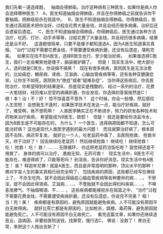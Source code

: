 我们先看一道选择题，
&nbsp;
抽烟会得肺癌，治疗这种病有三种医生，如果你是病人你会选择哪种医生？
&nbsp;
A，医生知道抽烟会得肺癌，并且在你得肺癌之前就告诉你不要抽烟，把肺癌扼杀在摇篮中。
&nbsp;
B，医生不知道抽烟会得肺癌，你得肺癌后，医生通过高超医术把你治好，过程会花费大量金钱，并且会经历很多病痛，治好后还会遗留后遗症。
&nbsp;
C，医生不知道抽烟会得肺癌，你得肺癌后，医生通过各种方法治疗，吃药、打针、动手术等等，过程花费了大量金钱，并且经历很多病痛，结果还是治不好。
&nbsp;
这道题很简单，只要不是傻子都知道选A，因为A医生知道事实真相，
“治疗”过程不需要花费金钱，不需要遭受疾病折磨，还没有后遗症，堪称完美。
&nbsp;
如果实在找不到A医生，选择B医生也行，至少能治好病，
&nbsp;
如果谁选择C医生，我们一定会嘲笑他是傻子，脑袋被驴踢了。
&nbsp;
但是！
现实生活中，绝大部分人，选的就是C医生，你说搞不搞笑？
&nbsp;
现在有很多疾病，医院医生是无法治愈的，比如癌症、糖尿病、肾病、艾滋病、心脑血管疾病等等，还有各种亚健康症状，让你生不如死，医院称为“绝症”或者“疑难杂症”，
当你得这些病后，你去医院治疗，你希望得到的结果是B，
但是现实是残酷的，
经过一系列的治疗，花费一大笔钱财，经历难以忍受的病痛折磨，你会发现，你选择的答案居然是C！
根！本！治！不！好！
惊不惊喜意不意外？
&nbsp;
这个时候，你会一脸懵，然后感叹人生苦短！
会想我生不逢时，如果医学技术在发达一点，能治疗好疾病，就好了，难受啊，我不想死啊！
&nbsp;
人类医学确实正在不断进步，努力的研发各种技术和药物来治疗疾病，
希望能成为B医生，欧耶！
&nbsp;
但是！
我还是要给你浇盆冷水，
因为B医生是不可能存在的，
为什么？
一个医生，连得病原因都不知道，怎么可能治好病？
这也是现代人类医学遇到的最大问题！
&nbsp;
而且就算治好病了，根本原因不去除，病迟早复发。
就好比一个人，吃老鼠药中毒了，去医院抢救，
抢救半天，终于治好了！
回去继续吃老鼠药！
然后继续抢救！
继续吃！
继续抢救！
吃！
抢救！
吃！
救！
.... ...
无限循环，
你这把老鼠药当饭吃呢？
我觉得还是不用救了，
身体的病可以治疗，
愚痴无知，无药可救！
&nbsp;
现实生活中，B医生不可能存在，难道得病了，只能等死吗？
别沮丧，告诉你好消息，现实生活中有A医生！
谁？
释迦牟尼佛！就是A医生，而且是非常高明的那种，顶尖水平的那种！
&nbsp;
佛对宇宙人生的事实真相已经完全明了，
包括疾病的原因，这些都已经写在佛经上了，
不杀生吃肉，就不会因此得癌症心脑血管疾病等各种要命的病... ...，
不邪淫，就不会因此得肾病、艾滋病... ...，
不堕胎就不会因此得妇科疾病... ...，
不嗔恚发脾气、不抽烟喝酒、不... ... ，
这些疾病都能被扼杀在摇篮之中，
“治疗”过程不需要花费金钱，不需要遭受疾病折磨，还没有后遗症，你说完不完美？
相！当！完！美！
&nbsp;
疾病都是有原因的，避免原因就能避免疾病。人不可能没有原因平白无故得病。
&nbsp;
就好比死亡都是有原因的、比如枪杀，跳楼，毒药等，避免原因就能避免死亡。人不可能没有原因平白无故死亡。
&nbsp;
看完这篇文章，如果你还继续造恶业，造病因，非要给医院送钱，找罪受，强行选C，
佛说：没救了！
黑白无常，来把这个人拖出去斩了！





